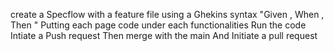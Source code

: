 create a Specflow with a feature file 
using a Ghekins syntax "Given , When , Then "
Putting each page code under each functionalities 
Run the code
Intiate a Push request
Then merge with the main 
And Initiate a pull request
